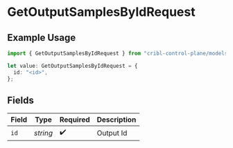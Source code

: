 # GetOutputSamplesByIdRequest

## Example Usage

```typescript
import { GetOutputSamplesByIdRequest } from "cribl-control-plane/models/operations";

let value: GetOutputSamplesByIdRequest = {
  id: "<id>",
};
```

## Fields

| Field              | Type               | Required           | Description        |
| ------------------ | ------------------ | ------------------ | ------------------ |
| `id`               | *string*           | :heavy_check_mark: | Output Id          |